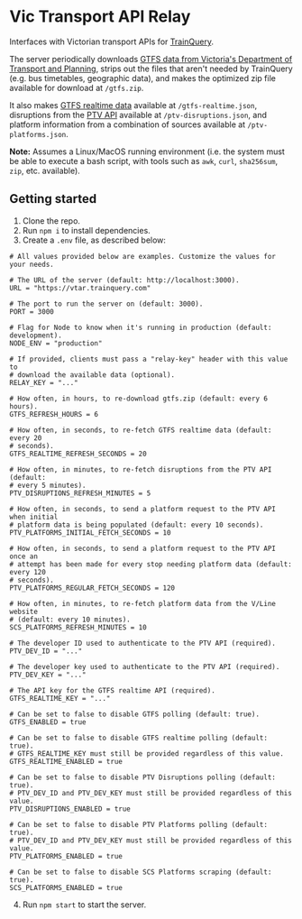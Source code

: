 # Vic Transport API Relay

Interfaces with Victorian transport APIs for [TrainQuery](https://github.com/dan-schel/trainquery).

The server periodically downloads [GTFS data from Victoria's Department of Transport and Planning](https://discover.data.vic.gov.au/dataset/timetable-and-geographic-information-gtfs), strips out the files that aren't needed by TrainQuery (e.g. bus timetables, geographic data), and makes the optimized zip file available for download at `/gtfs.zip`.

It also makes [GTFS realtime data](https://discover.data.vic.gov.au/dataset/gtfsr-metro-trains-vehicle-positions) available at `/gtfs-realtime.json`, disruptions from the [PTV API](https://www.ptv.vic.gov.au/footer/data-and-reporting/datasets/ptv-timetable-api/) available at `/ptv-disruptions.json`, and platform information from a combination of sources available at `/ptv-platforms.json`.

**Note:** Assumes a Linux/MacOS running environment (i.e. the system must be able to execute a bash script, with tools such as `awk`, `curl`, `sha256sum`, `zip`, etc. available).

## Getting started

1. Clone the repo.
2. Run `npm i` to install dependencies.
3. Create a `.env` file, as described below:

```dotenv
# All values provided below are examples. Customize the values for your needs.

# The URL of the server (default: http://localhost:3000).
URL = "https://vtar.trainquery.com"

# The port to run the server on (default: 3000).
PORT = 3000

# Flag for Node to know when it's running in production (default: development).
NODE_ENV = "production"

# If provided, clients must pass a "relay-key" header with this value to
# download the available data (optional).
RELAY_KEY = "..."

# How often, in hours, to re-download gtfs.zip (default: every 6 hours).
GTFS_REFRESH_HOURS = 6

# How often, in seconds, to re-fetch GTFS realtime data (default: every 20
# seconds).
GTFS_REALTIME_REFRESH_SECONDS = 20

# How often, in minutes, to re-fetch disruptions from the PTV API (default:
# every 5 minutes).
PTV_DISRUPTIONS_REFRESH_MINUTES = 5

# How often, in seconds, to send a platform request to the PTV API when initial
# platform data is being populated (default: every 10 seconds).
PTV_PLATFORMS_INITIAL_FETCH_SECONDS = 10

# How often, in seconds, to send a platform request to the PTV API once an
# attempt has been made for every stop needing platform data (default: every 120
# seconds).
PTV_PLATFORMS_REGULAR_FETCH_SECONDS = 120

# How often, in minutes, to re-fetch platform data from the V/Line website
# (default: every 10 minutes).
SCS_PLATFORMS_REFRESH_MINUTES = 10

# The developer ID used to authenticate to the PTV API (required).
PTV_DEV_ID = "..."

# The developer key used to authenticate to the PTV API (required).
PTV_DEV_KEY = "..."

# The API key for the GTFS realtime API (required).
GTFS_REALTIME_KEY = "..."

# Can be set to false to disable GTFS polling (default: true).
GTFS_ENABLED = true

# Can be set to false to disable GTFS realtime polling (default: true).
# GTFS_REALTIME_KEY must still be provided regardless of this value.
GTFS_REALTIME_ENABLED = true

# Can be set to false to disable PTV Disruptions polling (default: true).
# PTV_DEV_ID and PTV_DEV_KEY must still be provided regardless of this value.
PTV_DISRUPTIONS_ENABLED = true

# Can be set to false to disable PTV Platforms polling (default: true).
# PTV_DEV_ID and PTV_DEV_KEY must still be provided regardless of this value.
PTV_PLATFORMS_ENABLED = true

# Can be set to false to disable SCS Platforms scraping (default: true).
SCS_PLATFORMS_ENABLED = true
```

4. Run `npm start` to start the server.

